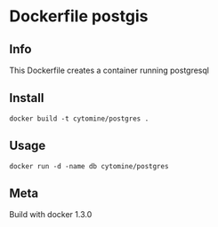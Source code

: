 # Dockerfile postgis

## Info

This Dockerfile creates a container running postgresql 

## Install

`docker build -t cytomine/postgres .`

## Usage

`docker run -d -name db cytomine/postgres`

## Meta

Build with docker 1.3.0
